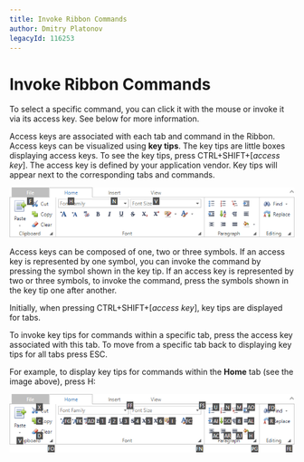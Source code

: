 ```yaml
---
title: Invoke Ribbon Commands
author: Dmitry Platonov
legacyId: 116253
---
```

# Invoke Ribbon Commands
To select a specific command, you can click it with the mouse or invoke it via its access key. See below for more information.

Access keys are associated with each tab and command in the Ribbon. Access keys can be visualized using **key tips**. The key tips are little boxes displaying access keys. To see the key tips, press CTRL+SHIFT+[_access key_]. The access key is defined by your application vendor. Key tips will appear next to the corresponding tabs and commands.

![ASPxRibbon_KeyboardSupport_Tabs](../../images/img11361.png)

Access keys can be composed of one, two or three symbols. 
If an access key is represented by one symbol, you can invoke the command by pressing the symbol shown in the key tip. 
If an access key is represented by two or three symbols, to invoke the command, press the symbols shown in the key tip one after another.

Initially, when pressing CTRL+SHIFT+[_access key_], key tips are displayed for tabs.

To invoke key tips for commands within a specific tab, press the access key associated with this tab.
To move from a specific tab back to displaying key tips for all tabs press ESC.

For example, to display key tips for commands within the **Home** tab (see the image above), press H:

![ASPxRibbon_KeyboardSupport](../../images/img11382.png)